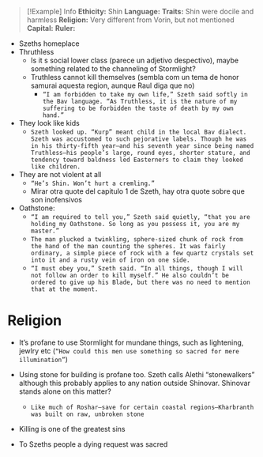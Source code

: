 > [!Example] Info
> **Ethicity:** Shin
> **Language:**
> **Traits:** Shin were docile and harmless
> **Religion:** Very different from Vorin, but not mentioned
> **Capital:** 
> **Ruler:**

- Szeths homeplace
- Thruthless
	- Is it s social lower class (parece un adjetivo despectivo), maybe something related to the channeling of Stormlight?
	- Truthless cannot kill themselves (sembla com un tema de honor samurai aquesta region, aunque Raul diga que no)
		- `“I am forbidden to take my own life,” Szeth said softly in the Bav language. “As Truthless, it is the nature of my suffering to be forbidden the taste of death by my own hand.”`
- They look like kids
	- `Szeth looked up. “Kurp” meant child in the local Bav dialect. Szeth was accustomed to such pejorative labels. Though he was in his thirty-fifth year—and his seventh year since being named Truthless—his people’s large, round eyes, shorter stature, and tendency toward baldness led Easterners to claim they looked like children.`
- They are not violent at all
	- `“He’s Shin. Won’t hurt a cremling.”`
	- Mirar otra quote del capitulo 1 de Szeth, hay otra quote sobre que son inofensivos
- Oathstone:
	- `“I am required to tell you,” Szeth said quietly, “that you are holding my Oathstone. So long as you possess it, you are my master.”`
	- `The man plucked a twinkling, sphere-sized chunk of rock from the hand of the man counting the spheres. It was fairly ordinary, a simple piece of rock with a few quartz crystals set into it and a rusty vein of iron on one side.`
	- `“I must obey you,” Szeth said. “In all things, though I will not follow an order to kill myself.” He also couldn’t be ordered to give up his Blade, but there was no need to mention that at the moment.`

# Religion
- It’s profane to use Stormlight for mundane things, such as lightening, jewlry etc (`“How could this men use something so sacred for mere illumination”`)
- Using stone for building is profane too.  Szeth calls Alethi “stonewalkers” although this probably applies to any nation outside Shinovar. Shinovar stands alone on this matter?
	- `Like much of Roshar—save for certain coastal regions—Kharbranth was built on raw, unbroken stone` 

- Killing is one of the greatest sins
- To Szeths people a dying request was sacred